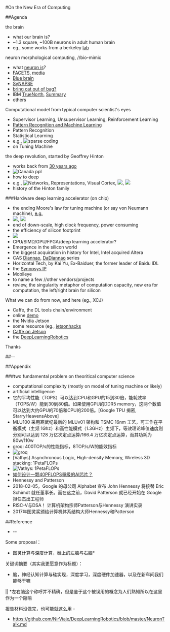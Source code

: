 #On the New Era of Computing

##Agenda

the brain
* what our brain is?
 * ~1.3 square, ~100B neurons in adult human brain
* eg., some works from a berkeley [lab](http://gallantlab.org/semanticmovies/)

neuron morphological computing, //bio-mimic
* what [neuron is](https://www.bing.com/images/search?q=neuron&qpvt=neuron&qpvt=neuron&FORM=IGRE)?
* [FACETS](https://facets.kip.uni-heidelberg.de/), [media](https://facets.kip.uni-heidelberg.de/public/media/download.html)
 * [Blue brain](http://bluebrain.epfl.ch/)
* [SyNAPSE](https://en.wikipedia.org/wiki/SyNAPSE)
 * [bring cat out of bag?](http://p9.hostingprod.com/@modha.org/blog/2009/11/)
 * IBM [TrueNorth](http://www.research.ibm.com/articles/brain-chip.shtml), [Summary](http://pic3.zhimg.com/3870589633debd7c0a00ef6e07f07072_r.jpg)
* others

Computational model from typical computer scientist's eyes
* Supervisor Learning, Unsupervisor Learning, Reinforcement Learning
* [Pattern Recognition and Machine Learning](http://research.microsoft.com/en-us/um/people/cmbishop/prml/)
 * Pattern Recognition
 * Statistical Learning
  * e.g., ![sparse coding](http://img.my.csdn.net/uploads/201304/09/1365438678_4293.jpg)
* on Tuning Machine

the deep revolution, started by Geoffrey Hinton
* works back from [30 years ago](https://en.wikipedia.org/wiki/Deep_Learning)
* ![Canada ppl](https://s3.amazonaws.com/datarobotblog/images/deepLearningIntro/009.png)
* how to deep
 * e.g., ![Networks, Representations, Visual Cortex](http://img.my.csdn.net/uploads/201304/09/1365438722_9668.jpg), ![](http://images.cnitblog.com/blog2015/303995/201503/172154168452272.png), ![](https://s3.amazonaws.com/datarobotblog/images/deepLearningIntro/013.png)
* history of the Hinton family

###Hardware deep learning accelerator (on chip)
* the ending Moore's law for tuning machine (or say von Neumann machine), [e.g.](http://news.mydrivers.com/1/102/102655.htm)
 * ![](http://img1.mydrivers.com/img/20080402/02473978.jpg), ![](http://img1.mydrivers.com/img/20080402/02500074.jpg)
 * end of down-scale, high clock frequency, power consuming
 * the efficiency of silicon footprint
 * ![](http://devblogs.nvidia.com/parallelforall/wp-content/uploads/sites/3/2014/09/cudnn_caffe_performance-289x300.png)
 * CPU/SIMD/GPU/FPGA/deep learning accelerator?
* Emergence in the silicon world
 * the biggest acquiration in history for Intel, Intel acquired Altera
 * CAS [Diannao](http://novel.ict.ac.cn/ychen/pdf/DianNao.pdf), [DaDiannao](http://novel.ict.ac.cn/ychen/pdf/DaDianNao.pdf) series
 * Horizontal Tech, by Kai Yu, Ex-Baiduer, the  former leader of Baidu IDL
 * the [Synopsys IP](https://www.synopsys.com/dw/ipdir.php?ds=ev52-ev54)
 * Mobileye
 * to name a few //other vendors/projects
* review, the singularity metaphor of computation capacity, new era for computation, the left/right brain for silicon

What we can do from now, and here (eg., XCJ)
* Caffe, the DL tools chain/environment
 * online [demo](http://demo.caffe.berkeleyvision.org/classify_url?imageurl=http%3A%2F%2Fimg6.douban.com%2Fview%2Fphoto%2Fphoto%2Fpublic%2Fp1566208968.jpg)
* the Nvidia Jetson
 * some resource (eg., [jetsonhacks](jetsonhacks.com)
 * [Caffe on Jetson](http://petewarden.com/2014/10/25/how-to-run-the-caffe-deep-learning-vision-library-on-nvidias-jetson-mobile-gpu-board/)
* the [DeepLearningRobotics](https://github.com/NirViaje/DeepLearningRobotics/new/master)

Thanks

##--

##Appendix

###two fundamental problem on theoritical computer science

* computational complexity (mostly on model of tuning machine or likely)
* artificial intelligence
* 它的平均性能（TOPS）可以达到CPU和GPU的15到30倍，能耗效率（TOPS/W）能到30到80倍。如果使用GPU的DDR5 memory，这两个数值可以达到大约GPU的70倍和CPU的200倍。[Google TPU 揭密, StarryHeavensAbove]
* MLU100 采用寒武纪最新的 MLUv01 架构和 TSMC 16nm 工艺，可工作在平衡模式（主频 1Ghz）和高性能模式（1.3GHz）主频下，等效理论峰值速度则分别可以达到 128 万亿次定点运算/166.4 万亿次定点运算，而其功耗为 80w/110w
* groq: 400TOP/s的性能指标，8TOP/s/W的能效指标
 * ![groq](https://mmbiz.qpic.cn/mmbiz_png/6VURbzBFQj7mLTZXQDQBOPecrpU8Uxc3R2dwxcGPeyAeo5l8TkEPSBwm7ZmJPeYH9lAb3sGw5ibPtg4FcHnWHew/640?wx_fmt=png&tp=webp&wxfrom=5&wx_lazy=1)
* [Vathys] Asynchronous Logic, High-density Memory, Wireless 3D stacking: 1PetaFLOPs
 * ![Vathys: 1PetaFLOPs](https://mmbiz.qpic.cn/mmbiz_png/6VURbzBFQj6e24sQa0DiaeGGWtHwJDZGIwj23f0ek4iazOzrT7iaKXEnhibTbzGlOIRFCuvddAsRX4iboibibibu08pUZg/640?wx_fmt=png&tp=webp&wxfrom=5&wx_lazy=1)
* [如何设计一颗40PFLOPS量级的AI芯片？](https://zhuanlan.zhihu.com/p/35463958)
* Hennessy and Patterson
 * 2018-02-05，Google 的母公司 Alphabet 宣布 John Hennessy 将接替 Eric Schimdt 就任董事长。而在这之前，David Patterson 就已经开始在 Google 担任杰出工程师
 * RISC-V与DSA！ 计算机架构宗师Patterson与Hennessy 演讲实录
 * 2017年图灵奖颁给计算机体系结构大师Hennessy和Patterson


##Reference

* --

Some proposal：

* 图灵计算与深度计算，硅上的左脑与右脑*

关键词摘要（其实我更愿意作为标题）：
* 脑，神经认知计算与硅实现，深度学习，深度硬件加速器，以及在新车间我们能够干嘛


|| *左右脑这个称呼并不精确，但是鉴于这个被误用的概念为人们熟知所以在这里作为一个隐喻

报告材料没做完，也可能就这么用 - 
* https://github.com/NirViaje/DeepLearningRobotics/blob/master/NeuronTalk.md
